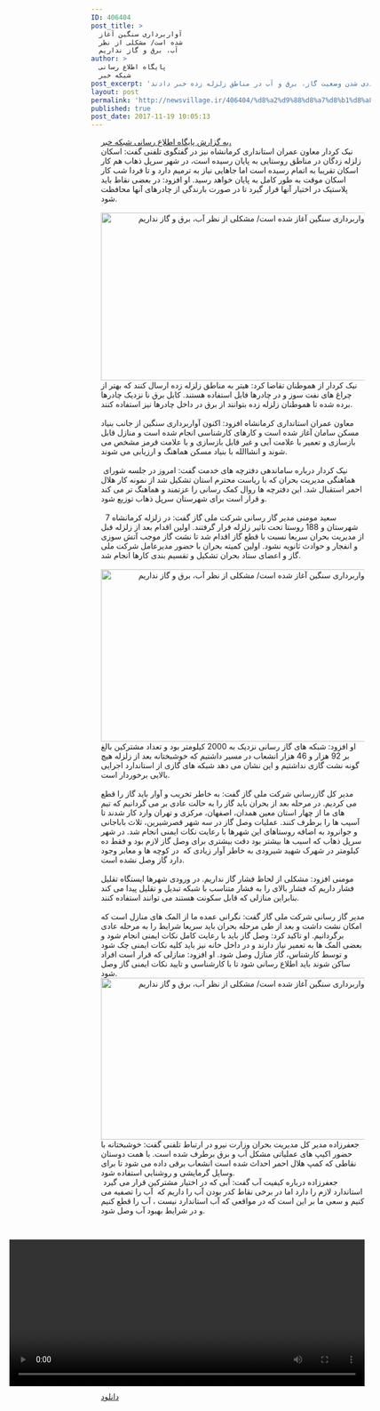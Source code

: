 ```yaml
---
ID: 406404
post_title: >
  آواربرداری سنگین آغاز
  شده است/ مشکلی از نظر
  آب، برق و گاز نداریم
author: >
  پایگاه اطلاع رسانی
  شبکه خبر
post_excerpt: 'معاون عمران استانداری کرمانشاه گفت: اسکان موقت در مناطق روستایی به پایان رسیده و بنیاد مسکن کار آواربرداری سنگین را آغاز کرده است. مدیرکل گاز رسانی شرکت ملی گاز و مدیل کل مدیریت بحران وزارت نیرو نیز از عاددی شدن وضعیت گاز، برق و آب در مناطق زلزله زده خبر دادند.'
layout: post
permalink: 'http://newsvillage.ir/406404/%d8%a2%d9%88%d8%a7%d8%b1%d8%a8%d8%b1%d8%af%d8%a7%d8%b1%db%8c-%d8%b3%d9%86%da%af%db%8c%d9%86-%d8%a2%d8%ba%d8%a7%d8%b2-%d8%b4%d8%af%d9%87-%d8%a7%d8%b3%d8%aa-%d9%85%d8%b4%da%a9%d9%84%db%8c-%d8%a7%d8%b2/'
published: true
post_date: 2017-11-19 10:05:13
---
```

<div class="body col-xs-36" style="padding-left:18px; padding-right: 11px;"> 		 			<a href="http://www.irinn.ir/" class="irinn_link">&#1576;&#1607; &#1711;&#1586;&#1575;&#1585;&#1588; &#1662;&#1575;&#1740;&#1711;&#1575;&#1607; &#1575;&#1591;&#1604;&#1575;&#1593; &#1585;&#1587;&#1575;&#1606;&#1740; &#1588;&#1576;&#1705;&#1607; &#1582;&#1576;&#1585;&#1548;</a> 		 		<div><div>&#1606;&#1740;&#1705; &#1705;&#1585;&#1583;&#1575;&#1585; &#1605;&#1593;&#1575;&#1608;&#1606; &#1593;&#1605;&#1585;&#1575;&#1606; &#1575;&#1587;&#1578;&#1575;&#1606;&#1583;&#1575;&#1585;&#1740; &#1705;&#1585;&#1605;&#1575;&#1606;&#1588;&#1575;&#1607; &#1606;&#1740;&#1586; &#1583;&#1585; &#1711;&#1601;&#1578;&#1711;&#1608;&#1740; &#1578;&#1604;&#1601;&#1606;&#1740; &#1711;&#1601;&#1578;: 
&#1575;&#1587;&#1705;&#1575;&#1606; &#1586;&#1604;&#1586;&#1604;&#1607; &#1586;&#1583;&#1711;&#1575;&#1606; &#1583;&#1585; &#1605;&#1606;&#1575;&#1591;&#1602; &#1585;&#1608;&#1587;&#1578;&#1575;&#1740;&#1740; &#1576;&#1607; &#1662;&#1575;&#1740;&#1575;&#1606; &#1585;&#1587;&#1740;&#1583;&#1607; &#1575;&#1587;&#1578;&#1548; &#1583;&#1585; &#1588;&#1607;&#1585; &#1587;&#1585;&#1662;&#1604; &#1584;&#1607;&#1575;&#1576; 
&#1607;&#1605; &#1705;&#1575;&#1585; &#1575;&#1587;&#1705;&#1575;&#1606; &#1578;&#1602;&#1585;&#1740;&#1576;&#1575; &#1576;&#1607; &#1575;&#1578;&#1605;&#1575;&#1605; &#1585;&#1587;&#1740;&#1583;&#1607; &#1575;&#1587;&#1578; &#1575;&#1605;&#1575; &#1580;&#1575;&#1607;&#1575;&#1740;&#1740; &#1606;&#1740;&#1575;&#1586; &#1576;&#1607; &#1578;&#1585;&#1605;&#1740;&#1605; &#1583;&#1575;&#1585;&#1583; &#1608; 
&#1578;&#1575; &#1601;&#1585;&#1583;&#1575; &#1588;&#1576; &#1705;&#1575;&#1585; &#1575;&#1587;&#1705;&#1575;&#1606; &#1605;&#1608;&#1602;&#1578; &#1576;&#1607; &#1591;&#1608;&#1585; &#1705;&#1575;&#1605;&#1604; &#1576;&#1607; &#1662;&#1575;&#1740;&#1575;&#1606; &#1582;&#1608;&#1575;&#1607;&#1583; &#1585;&#1587;&#1740;&#1583;. &#1575;&#1608; &#1575;&#1601;&#1586;&#1608;&#1583;: &#1583;&#1585; 
&#1576;&#1593;&#1590;&#1740; &#1606;&#1602;&#1575;&#1591; &#1576;&#1575;&#1740;&#1583; &#1662;&#1604;&#1575;&#1587;&#1578;&#1740;&#1705; &#1583;&#1585; &#1575;&#1582;&#1578;&#1740;&#1575;&#1585; &#1570;&#1606;&#1607;&#1575; &#1602;&#1585;&#1575;&#1585; &#1711;&#1740;&#1585;&#1583; &#1578;&#1575; &#1583;&#1585; &#1589;&#1608;&#1585;&#1578; &#1576;&#1575;&#1585;&#1606;&#1583;&#1711;&#1740; &#1575;&#1586; 
&#1670;&#1575;&#1583;&#1585;&#1607;&#1575;&#1740; &#1570;&#1606;&#1607;&#1575; &#1605;&#1581;&#1575;&#1601;&#1592;&#1578; &#1588;&#1608;&#1583;.</div><div align="center">&nbsp;<img style="border: medium none;" alt="&#1570;&#1608;&#1575;&#1585;&#1576;&#1585;&#1583;&#1575;&#1585;&#1740; &#1587;&#1606;&#1711;&#1740;&#1606; &#1570;&#1594;&#1575;&#1586; &#1588;&#1583;&#1607; &#1575;&#1587;&#1578;/ &#1605;&#1588;&#1705;&#1604;&#1740; &#1575;&#1586; &#1606;&#1592;&#1585; &#1570;&#1576;&#1548; &#1576;&#1585;&#1602; &#1608; &#1711;&#1575;&#1586; &#1606;&#1583;&#1575;&#1585;&#1740;&#1605;" title="&#1570;&#1608;&#1575;&#1585;&#1576;&#1585;&#1583;&#1575;&#1585;&#1740; &#1587;&#1606;&#1711;&#1740;&#1606; &#1570;&#1594;&#1575;&#1586; &#1588;&#1583;&#1607; &#1575;&#1587;&#1578;/ &#1605;&#1588;&#1705;&#1604;&#1740; &#1575;&#1586; &#1606;&#1592;&#1585; &#1570;&#1576;&#1548; &#1576;&#1585;&#1602; &#1608; &#1711;&#1575;&#1586; &#1606;&#1583;&#1575;&#1585;&#1740;&#1605;" src="http://www.irinn.ir/files/fa/news/1396/8/27/84640_950.jpg" height="302" width="530"><br></div><div>&#1606;&#1740;&#1705; &#1705;&#1585;&#1583;&#1575;&#1585; &#1575;&#1586; &#1607;&#1605;&#1608;&#1591;&#1606;&#1575;&#1606; 
&#1578;&#1602;&#1575;&#1590;&#1575; &#1705;&#1585;&#1583;: &#1607;&#1740;&#1578;&#1585; &#1576;&#1607; &#1605;&#1606;&#1575;&#1591;&#1602; &#1586;&#1604;&#1586;&#1604;&#1607; &#1586;&#1583;&#1607; &#1575;&#1585;&#1587;&#1575;&#1604; &#1705;&#1606;&#1606;&#1583; &#1705;&#1607; &#1576;&#1607;&#1578;&#1585; &#1575;&#1586; &#1670;&#1585;&#1575;&#1594; &#1607;&#1575;&#1740; &#1606;&#1601;&#1578; 
&#1587;&#1608;&#1586; &#1608; &#1583;&#1585; &#1670;&#1575;&#1583;&#1585;&#1607;&#1575; &#1601;&#1575;&#1576;&#1604; &#1575;&#1587;&#1578;&#1601;&#1575;&#1583;&#1607; &#1607;&#1587;&#1578;&#1606;&#1583;. &#1705;&#1575;&#1576;&#1604; &#1576;&#1585;&#1602; &#1606;&#1575; &#1606;&#1586;&#1583;&#1740;&#1705; &#1670;&#1575;&#1583;&#1585;&#1607;&#1575; &#1576;&#1585;&#1583;&#1607; &#1588;&#1583;&#1607; &#1578;&#1575;
 &#1607;&#1605;&#1608;&#1591;&#1606;&#1575;&#1606; &#1586;&#1604;&#1586;&#1604;&#1607; &#1586;&#1583;&#1607; &#1576;&#1578;&#1608;&#1575;&#1606;&#1606;&#1583; &#1575;&#1586; &#1576;&#1585;&#1602; &#1583;&#1585; &#1583;&#1575;&#1582;&#1604; &#1670;&#1575;&#1583;&#1585;&#1607;&#1575; &#1606;&#1740;&#1586; &#1575;&#1587;&#1578;&#1601;&#1575;&#1583;&#1607; &#1705;&#1606;&#1606;&#1583;.</div><div>&nbsp;</div><div>
 &#1605;&#1593;&#1575;&#1608;&#1606; &#1593;&#1605;&#1585;&#1575;&#1606; &#1575;&#1587;&#1578;&#1575;&#1606;&#1583;&#1575;&#1585;&#1740; &#1705;&#1585;&#1605;&#1575;&#1606;&#1588;&#1575;&#1607; &#1575;&#1601;&#1586;&#1608;&#1583;: &#1575;&#1705;&#1606;&#1608;&#1606; &#1570;&#1608;&#1575;&#1585;&#1576;&#1585;&#1583;&#1575;&#1585;&#1740; &#1587;&#1606;&#1711;&#1740;&#1606; &#1575;&#1586; &#1580;&#1575;&#1606;&#1576; 
&#1576;&#1606;&#1740;&#1575;&#1583; &#1605;&#1587;&#1705;&#1606; &#1587;&#1575;&#1605;&#1575;&#1606; &#1570;&#1594;&#1575;&#1586; &#1588;&#1583;&#1607; &#1575;&#1587;&#1578; &#1608; &#1705;&#1575;&#1585;&#1607;&#1575;&#1740; &#1705;&#1575;&#1585;&#1588;&#1606;&#1575;&#1587;&#1740; &#1575;&#1606;&#1580;&#1575;&#1605; &#1588;&#1583;&#1607; &#1575;&#1587;&#1578; &#1608; &#1605;&#1606;&#1575;&#1586;&#1604; 
&#1602;&#1575;&#1576;&#1604; &#1576;&#1575;&#1586;&#1587;&#1575;&#1586;&#1740; &#1608; &#1578;&#1593;&#1605;&#1740;&#1585; &#1576;&#1575; &#1593;&#1604;&#1575;&#1605;&#1578; &#1570;&#1576;&#1740; &#1608; &#1594;&#1740;&#1585; &#1602;&#1575;&#1576;&#1604; &#1576;&#1575;&#1586;&#1587;&#1575;&#1586;&#1740; &#1608; &#1576;&#1575; &#1593;&#1604;&#1575;&#1605;&#1578; &#1602;&#1585;&#1605;&#1586; 
&#1605;&#1588;&#1582;&#1589; &#1605;&#1740; &#1588;&#1608;&#1606;&#1583; &#1608; &#1575;&#1606;&#1588;&#1575;&#1575;&#1604;&#1604;&#1607; &#1576;&#1575; &#1576;&#1606;&#1740;&#1575;&#1583; &#1605;&#1587;&#1705;&#1606; &#1607;&#1605;&#1575;&#1607;&#1606;&#1711; &#1608; &#1575;&#1585;&#1586;&#1740;&#1575;&#1576;&#1740; &#1605;&#1740; &#1588;&#1608;&#1606;&#1583;.&nbsp; </div><div>&nbsp;</div><div>&nbsp;&#1606;&#1740;&#1705;
 &#1705;&#1585;&#1583;&#1575;&#1585; &#1583;&#1585;&#1576;&#1575;&#1585;&#1607; &#1587;&#1575;&#1605;&#1575;&#1606;&#1583;&#1607;&#1740; &#1583;&#1601;&#1578;&#1585;&#1670;&#1607; &#1607;&#1575;&#1740; &#1582;&#1583;&#1605;&#1578; &#1711;&#1601;&#1578;: &#1575;&#1605;&#1585;&#1608;&#1586; &#1583;&#1585; &#1580;&#1604;&#1587;&#1607; &#1588;&#1608;&#1585;&#1575;&#1740; &#1607;&#1605;&#1575;&#1607;&#1606;&#1711;&#1740; 
&#1605;&#1583;&#1740;&#1585;&#1740;&#1578; &#1576;&#1581;&#1585;&#1575;&#1606; &#1705;&#1607; &#1576;&#1575; &#1585;&#1740;&#1575;&#1587;&#1578; &#1605;&#1581;&#1578;&#1585;&#1605; &#1575;&#1587;&#1578;&#1575;&#1606; &#1578;&#1588;&#1705;&#1740;&#1604; &#1588;&#1583; &#1575;&#1586; &#1606;&#1605;&#1608;&#1606;&#1607; &#1705;&#1575;&#1585; &#1607;&#1604;&#1575;&#1604; &#1575;&#1581;&#1605;&#1585; 
&#1575;&#1587;&#1578;&#1602;&#1576;&#1575;&#1604; &#1588;&#1583;. &#1575;&#1740;&#1606; &#1583;&#1601;&#1578;&#1585;&#1670;&#1607; &#1607;&#1575; &#1585;&#1608;&#1575;&#1604; &#1705;&#1605;&#1705; &#1585;&#1587;&#1575;&#1606;&#1740; &#1585;&#1575; &#1593;&#1586;&#1578;&#1605;&#1606;&#1583; &#1608; &#1607;&#1605;&#1575;&#1607;&#1606;&#1711; &#1578;&#1585; &#1605;&#1740; &#1705;&#1606;&#1583; &#1608; 
&#1602;&#1585;&#1575;&#1585; &#1575;&#1587;&#1578; &#1576;&#1585;&#1575;&#1740; &#1588;&#1607;&#1585;&#1587;&#1578;&#1575;&#1606; &#1587;&#1585;&#1662;&#1604; &#1584;&#1607;&#1575;&#1576; &#1578;&#1608;&#1586;&#1740;&#1593; &#1588;&#1608;&#1583;. </div><div>&nbsp;<div></div></div>&nbsp;&nbsp;&#1587;&#1593;&#1740;&#1583; &#1605;&#1608;&#1605;&#1606;&#1740; &#1605;&#1583;&#1740;&#1585; &#1711;&#1575;&#1586; &#1585;&#1587;&#1575;&#1606;&#1740; &#1588;&#1585;&#1705;&#1578; &#1605;&#1604;&#1740; &#1711;&#1575;&#1586; &#1711;&#1601;&#1578;: &#1583;&#1585; &#1586;&#1604;&#1586;&#1604;&#1607; &#1705;&#1585;&#1605;&#1575;&#1606;&#1588;&#1575;&#1607; 7 &#1588;&#1607;&#1585;&#1587;&#1578;&#1575;&#1606; &#1608; 188 &#1585;&#1608;&#1587;&#1578;&#1575; &#1578;&#1581;&#1578; &#1578;&#1575;&#1579;&#1740;&#1585; &#1586;&#1604;&#1586;&#1604;&#1607; &#1602;&#1585;&#1575;&#1585; &#1711;&#1585;&#1601;&#1578;&#1606;&#1583;. &#1575;&#1608;&#1604;&#1740;&#1606; &#1575;&#1602;&#1583;&#1575;&#1605; &#1576;&#1593;&#1583; &#1575;&#1586; &#1586;&#1604;&#1586;&#1604;&#1607; &#1602;&#1576;&#1604; &#1575;&#1586; &#1605;&#1583;&#1740;&#1585;&#1740;&#1578; &#1576;&#1581;&#1585;&#1575;&#1606; &#1587;&#1585;&#1740;&#1593;&#1575; &#1606;&#1587;&#1576;&#1578; &#1576;&#1575; &#1602;&#1591;&#1593; &#1711;&#1575;&#1586; &#1575;&#1602;&#1583;&#1575;&#1605; &#1588;&#1583; &#1578;&#1575; &#1606;&#1588;&#1578; &#1711;&#1575;&#1586; &#1605;&#1608;&#1580;&#1576; &#1570;&#1578;&#1588; &#1587;&#1608;&#1586;&#1740; &#1608; &#1575;&#1606;&#1601;&#1580;&#1575;&#1585; &#1608; &#1581;&#1608;&#1575;&#1583;&#1579; &#1579;&#1575;&#1606;&#1608;&#1740;&#1607; &#1606;&#1588;&#1608;&#1583;. &#1575;&#1608;&#1604;&#1740;&#1606; &#1705;&#1605;&#1740;&#1578;&#1607; &#1576;&#1581;&#1585;&#1575;&#1606; &#1576;&#1575; &#1581;&#1590;&#1608;&#1585; &#1605;&#1583;&#1740;&#1585;&#1593;&#1575;&#1605;&#1604; &#1588;&#1585;&#1705;&#1578; &#1605;&#1604;&#1740; &#1711;&#1575;&#1586; &#1608; &#1575;&#1593;&#1590;&#1575;&#1740; &#1587;&#1578;&#1575;&#1583; &#1576;&#1581;&#1585;&#1575;&#1606; &#1578;&#1588;&#1705;&#1740;&#1604; &#1608; &#1578;&#1602;&#1587;&#1740;&#1605; &#1576;&#1606;&#1583;&#1740; &#1705;&#1575;&#1585;&#1607;&#1575; &#1575;&#1606;&#1580;&#1575;&#1605; &#1588;&#1583;. </div><div align="center">&nbsp;<img style="border: medium none;" alt="&#1570;&#1608;&#1575;&#1585;&#1576;&#1585;&#1583;&#1575;&#1585;&#1740; &#1587;&#1606;&#1711;&#1740;&#1606; &#1570;&#1594;&#1575;&#1586; &#1588;&#1583;&#1607; &#1575;&#1587;&#1578;/ &#1605;&#1588;&#1705;&#1604;&#1740; &#1575;&#1586; &#1606;&#1592;&#1585; &#1570;&#1576;&#1548; &#1576;&#1585;&#1602; &#1608; &#1711;&#1575;&#1586; &#1606;&#1583;&#1575;&#1585;&#1740;&#1605;" title="&#1570;&#1608;&#1575;&#1585;&#1576;&#1585;&#1583;&#1575;&#1585;&#1740; &#1587;&#1606;&#1711;&#1740;&#1606; &#1570;&#1594;&#1575;&#1586; &#1588;&#1583;&#1607; &#1575;&#1587;&#1578;/ &#1605;&#1588;&#1705;&#1604;&#1740; &#1575;&#1586; &#1606;&#1592;&#1585; &#1570;&#1576;&#1548; &#1576;&#1585;&#1602; &#1608; &#1711;&#1575;&#1586; &#1606;&#1583;&#1575;&#1585;&#1740;&#1605;" src="http://www.irinn.ir/files/fa/news/1396/8/27/84641_388.jpg" height="310" width="530"></div><div>&#1575;&#1608; &#1575;&#1601;&#1586;&#1608;&#1583;: &#1588;&#1576;&#1705;&#1607; &#1607;&#1575;&#1740; &#1711;&#1575;&#1586; &#1585;&#1587;&#1575;&#1606;&#1740; &#1606;&#1586;&#1583;&#1740;&#1705; &#1576;&#1607; 2000 &#1705;&#1740;&#1604;&#1608;&#1605;&#1578;&#1585; &#1576;&#1608;&#1583; &#1608; &#1578;&#1593;&#1583;&#1575;&#1583; &#1605;&#1588;&#1578;&#1585;&#1705;&#1740;&#1606; &#1576;&#1575;&#1604;&#1594; &#1576;&#1585; 92 &#1607;&#1586;&#1575;&#1585; &#1608; 46 &#1607;&#1586;&#1575;&#1585; &#1575;&#1606;&#1588;&#1593;&#1575;&#1576; &#1583;&#1585; &#1605;&#1587;&#1740;&#1585; &#1583;&#1575;&#1588;&#1578;&#1740;&#1605; &#1705;&#1607; &#1582;&#1608;&#1588;&#1576;&#1582;&#1578;&#1575;&#1606;&#1607; &#1576;&#1593;&#1583; &#1575;&#1586; &#1586;&#1604;&#1586;&#1604;&#1607; &#1607;&#1740;&#1670; &#1711;&#1608;&#1606;&#1607; &#1606;&#1588;&#1578; &#1711;&#1575;&#1586;&#1740; &#1606;&#1583;&#1575;&#1588;&#1578;&#1740;&#1605; &#1608; &#1575;&#1740;&#1606; &#1606;&#1588;&#1575;&#1606; &#1605;&#1740; &#1583;&#1607;&#1583; &#1588;&#1576;&#1705;&#1607; &#1607;&#1575;&#1740; &#1711;&#1575;&#1586;&#1740; &#1575;&#1586; &#1575;&#1587;&#1578;&#1575;&#1606;&#1583;&#1575;&#1585;&#1583; &#1575;&#1580;&#1585;&#1575;&#1740;&#1740; &#1576;&#1575;&#1604;&#1575;&#1740;&#1740; &#1576;&#1585;&#1582;&#1608;&#1585;&#1583;&#1575;&#1585; &#1575;&#1587;&#1578;. </div><div>&nbsp;<div></div></div><div>&#1605;&#1583;&#1740;&#1585; &#1705;&#1604; &#1711;&#1575;&#1586;&#1585;&#1587;&#1575;&#1606;&#1740; &#1588;&#1585;&#1705;&#1578; &#1605;&#1604;&#1740; &#1711;&#1575;&#1586; &#1711;&#1601;&#1578;: &#1576;&#1607; &#1582;&#1575;&#1591;&#1585; &#1578;&#1582;&#1585;&#1740;&#1576; &#1608; &#1570;&#1608;&#1575;&#1585; &#1576;&#1575;&#1740;&#1583; &#1711;&#1575;&#1586; &#1585;&#1575; &#1602;&#1591;&#1593; &#1605;&#1740; &#1705;&#1585;&#1583;&#1740;&#1605;. &#1583;&#1585; &#1605;&#1585;&#1581;&#1604;&#1607; &#1576;&#1593;&#1583; &#1575;&#1586; &#1576;&#1581;&#1585;&#1575;&#1606; &#1576;&#1575;&#1740;&#1583; &#1711;&#1575;&#1586; &#1585;&#1575; &#1576;&#1607; &#1581;&#1575;&#1604;&#1578; &#1593;&#1575;&#1583;&#1740; &#1576;&#1585; &#1605;&#1740; &#1711;&#1585;&#1583;&#1575;&#1606;&#1740;&#1605; &#1705;&#1607; &#1578;&#1740;&#1605; &#1607;&#1575;&#1740; &#1605;&#1575; &#1575;&#1586; &#1670;&#1607;&#1575;&#1585; &#1575;&#1587;&#1578;&#1575;&#1606; &#1605;&#1593;&#1740;&#1606; &#1607;&#1605;&#1583;&#1575;&#1606;&#1548; &#1575;&#1589;&#1601;&#1607;&#1575;&#1606;&#1548; &#1605;&#1585;&#1705;&#1586;&#1740; &#1608; &#1578;&#1607;&#1585;&#1575;&#1606; &#1608;&#1575;&#1585;&#1583; &#1705;&#1575;&#1585; &#1588;&#1583;&#1606;&#1583; &#1578;&#1575; &#1570;&#1587;&#1740;&#1576; &#1607;&#1575; &#1585;&#1575; &#1576;&#1585;&#1591;&#1585;&#1601; &#1705;&#1606;&#1606;&#1583;. &#1593;&#1605;&#1604;&#1740;&#1575;&#1578; &#1608;&#1589;&#1604; &#1711;&#1575;&#1586; &#1583;&#1585; &#1587;&#1607; &#1588;&#1607;&#1585; &#1602;&#1589;&#1585;&#1588;&#1740;&#1585;&#1740;&#1606;&#1548; &#1579;&#1604;&#1575;&#1579; &#1576;&#1575;&#1576;&#1575;&#1580;&#1575;&#1606;&#1740; &#1608; &#1580;&#1608;&#1575;&#1606;&#1585;&#1608;&#1583; &#1576;&#1607; &#1575;&#1590;&#1575;&#1601;&#1607; &#1585;&#1608;&#1587;&#1578;&#1575;&#1607;&#1575;&#1740; &#1575;&#1740;&#1606; &#1588;&#1607;&#1585;&#1607;&#1575; &#1576;&#1575; &#1585;&#1593;&#1575;&#1740;&#1578; &#1606;&#1705;&#1575;&#1578; &#1575;&#1740;&#1605;&#1606;&#1740; &#1575;&#1606;&#1580;&#1575;&#1605; &#1588;&#1583;. &#1583;&#1585; &#1588;&#1607;&#1585; &#1587;&#1585;&#1662;&#1604; &#1584;&#1607;&#1575;&#1576; &#1705;&#1607; &#1575;&#1587;&#1740;&#1576; &#1607;&#1575; &#1576;&#1740;&#1588;&#1578;&#1585; &#1576;&#1608;&#1583; &#1583;&#1602;&#1578; &#1576;&#1740;&#1588;&#1578;&#1585;&#1740; &#1576;&#1585;&#1575;&#1740; &#1608;&#1589;&#1604; &#1711;&#1575;&#1586; &#1604;&#1575;&#1586;&#1605; &#1576;&#1608;&#1583; &#1608; &#1601;&#1602;&#1591; &#1583;&#1607; &#1705;&#1740;&#1604;&#1608;&#1605;&#1578;&#1585; &#1583;&#1585; &#1588;&#1607;&#1585;&#1705; &#1588;&#1607;&#1740;&#1583; &#1588;&#1740;&#1585;&#1608;&#1583;&#1740; &#1576;&#1607; &#1582;&#1575;&#1591;&#1585; &#1570;&#1608;&#1575;&#1585; &#1586;&#1740;&#1575;&#1583;&#1740; &#1705;&#1607;&nbsp; &#1583;&#1585; &#1705;&#1608;&#1670;&#1607; &#1607;&#1575; &#1608; &#1605;&#1593;&#1575;&#1576;&#1585; &#1608;&#1580;&#1608;&#1583; &#1583;&#1575;&#1585;&#1583; &#1711;&#1575;&#1586; &#1608;&#1589;&#1604; &#1606;&#1588;&#1583;&#1607; &#1575;&#1587;&#1578;. <br><div></div></div><div>&nbsp;</div><div>&#1605;&#1608;&#1605;&#1606;&#1740; &#1575;&#1601;&#1586;&#1608;&#1583;: &#1605;&#1588;&#1705;&#1604;&#1740; &#1575;&#1586; &#1604;&#1581;&#1575;&#1592; &#1601;&#1588;&#1575;&#1585; &#1711;&#1575;&#1586; &#1606;&#1583;&#1575;&#1585;&#1740;&#1605;. &#1583;&#1585; &#1608;&#1585;&#1608;&#1583;&#1740; &#1588;&#1607;&#1585;&#1607;&#1575; &#1575;&#1740;&#1587;&#1578;&#1711;&#1575;&#1607; &#1578;&#1602;&#1604;&#1740;&#1604; &#1601;&#1588;&#1575;&#1585; &#1583;&#1575;&#1585;&#1740;&#1605; &#1705;&#1607; &#1601;&#1588;&#1575;&#1585; &#1576;&#1575;&#1604;&#1575;&#1740; &#1585;&#1575; &#1576;&#1607; &#1601;&#1588;&#1575;&#1585; &#1605;&#1578;&#1606;&#1575;&#1587;&#1576; &#1576;&#1575; &#1588;&#1576;&#1705;&#1607; &#1578;&#1576;&#1583;&#1740;&#1604; &#1608; &#1578;&#1602;&#1604;&#1740;&#1604; &#1662;&#1740;&#1583;&#1575; &#1605;&#1740; &#1705;&#1606;&#1583; &#1576;&#1606;&#1575;&#1576;&#1585;&#1575;&#1740;&#1606; &#1605;&#1606;&#1575;&#1586;&#1604;&#1740; &#1705;&#1607; &#1602;&#1575;&#1576;&#1604; &#1587;&#1705;&#1608;&#1606;&#1578; &#1607;&#1587;&#1578;&#1606;&#1583; &#1605;&#1740; &#1578;&#1608;&#1575;&#1606;&#1606;&#1583; &#1575;&#1587;&#1578;&#1601;&#1575;&#1583;&#1607; &#1705;&#1606;&#1606;&#1583;.</div><div>&nbsp; </div><div>&#1605;&#1583;&#1740;&#1585; &#1711;&#1575;&#1586; &#1585;&#1587;&#1575;&#1606;&#1740; &#1588;&#1585;&#1705;&#1578; &#1605;&#1604;&#1740; &#1711;&#1575;&#1586; &#1711;&#1601;&#1578;: &#1606;&#1711;&#1585;&#1575;&#1606;&#1740; &#1593;&#1605;&#1583;&#1607; &#1605;&#1575; &#1575;&#1586; &#1575;&#1604;&#1605;&#1705; &#1607;&#1575;&#1740; &#1605;&#1606;&#1575;&#1586;&#1604; &#1575;&#1587;&#1578; &#1705;&#1607; &#1575;&#1605;&#1705;&#1575;&#1606; &#1606;&#1588;&#1578; &#1583;&#1575;&#1588;&#1578; &#1608; &#1576;&#1593;&#1583; &#1575;&#1586; &#1591;&#1740; &#1605;&#1585;&#1581;&#1604;&#1607; &#1576;&#1581;&#1585;&#1575;&#1606; &#1576;&#1575;&#1740;&#1583; &#1587;&#1585;&#1740;&#1593;&#1575; &#1588;&#1585;&#1575;&#1740;&#1591; &#1585;&#1575; &#1576;&#1607; &#1605;&#1585;&#1581;&#1604;&#1607; &#1593;&#1575;&#1583;&#1740; &#1576;&#1585;&#1711;&#1585;&#1583;&#1575;&#1606;&#1740;&#1605;. &#1575;&#1608; &#1578;&#1575;&#1705;&#1740;&#1583; &#1705;&#1585;&#1583;: &#1608;&#1589;&#1604; &#1711;&#1575;&#1586; &#1576;&#1575;&#1740;&#1583; &#1576;&#1575; &#1585;&#1593;&#1575;&#1740;&#1578; &#1705;&#1575;&#1605;&#1604; &#1606;&#1705;&#1575;&#1578; &#1575;&#1740;&#1605;&#1606;&#1740; &#1575;&#1606;&#1580;&#1575;&#1605; &#1588;&#1608;&#1583; &#1608; &#1576;&#1593;&#1590;&#1740; &#1575;&#1604;&#1605;&#1705; &#1607;&#1575; &#1576;&#1607; &#1578;&#1593;&#1605;&#1740;&#1585; &#1606;&#1740;&#1575;&#1586; &#1583;&#1575;&#1585;&#1606;&#1583; &#1608; &#1583;&#1585; &#1583;&#1575;&#1582;&#1604; &#1582;&#1575;&#1606;&#1607; &#1606;&#1740;&#1586; &#1576;&#1575;&#1740;&#1583; &#1705;&#1604;&#1740;&#1607; &#1606;&#1705;&#1575;&#1578; &#1575;&#1740;&#1605;&#1606;&#1740; &#1670;&#1705; &#1588;&#1608;&#1583; &#1608; &#1578;&#1608;&#1587;&#1591; &#1705;&#1575;&#1585;&#1588;&#1606;&#1575;&#1587;&#1548; &#1711;&#1575;&#1586; &#1605;&#1606;&#1575;&#1586;&#1604; &#1608;&#1589;&#1604; &#1588;&#1608;&#1583;. &#1575;&#1608; &#1575;&#1601;&#1586;&#1608;&#1583;: &#1605;&#1606;&#1575;&#1586;&#1604;&#1740; &#1705;&#1607; &#1602;&#1585;&#1575;&#1585; &#1575;&#1587;&#1578; &#1575;&#1601;&#1585;&#1575;&#1583; &#1587;&#1575;&#1705;&#1606; &#1588;&#1608;&#1606;&#1583; &#1576;&#1575;&#1740;&#1583; &#1575;&#1591;&#1604;&#1575;&#1593; &#1585;&#1587;&#1575;&#1606;&#1740; &#1588;&#1608;&#1583; &#1578;&#1575; &#1576;&#1575; &#1705;&#1575;&#1585;&#1588;&#1606;&#1575;&#1587;&#1740; &#1608; &#1578;&#1575;&#1740;&#1740;&#1583; &#1606;&#1705;&#1575;&#1578; &#1575;&#1740;&#1605;&#1606;&#1740; &#1711;&#1575;&#1586; &#1608;&#1589;&#1604; &#1588;&#1608;&#1583;.&nbsp;</div><div><div></div></div><div align="center"><img style="border: medium none;" alt="&#1570;&#1608;&#1575;&#1585;&#1576;&#1585;&#1583;&#1575;&#1585;&#1740; &#1587;&#1606;&#1711;&#1740;&#1606; &#1570;&#1594;&#1575;&#1586; &#1588;&#1583;&#1607; &#1575;&#1587;&#1578;/ &#1605;&#1588;&#1705;&#1604;&#1740; &#1575;&#1586; &#1606;&#1592;&#1585; &#1570;&#1576;&#1548; &#1576;&#1585;&#1602; &#1608; &#1711;&#1575;&#1586; &#1606;&#1583;&#1575;&#1585;&#1740;&#1605;" title="&#1570;&#1608;&#1575;&#1585;&#1576;&#1585;&#1583;&#1575;&#1585;&#1740; &#1587;&#1606;&#1711;&#1740;&#1606; &#1570;&#1594;&#1575;&#1586; &#1588;&#1583;&#1607; &#1575;&#1587;&#1578;/ &#1605;&#1588;&#1705;&#1604;&#1740; &#1575;&#1586; &#1606;&#1592;&#1585; &#1570;&#1576;&#1548; &#1576;&#1585;&#1602; &#1608; &#1711;&#1575;&#1586; &#1606;&#1583;&#1575;&#1585;&#1740;&#1605;" src="http://www.irinn.ir/files/fa/news/1396/8/27/84638_320.jpg" height="291" width="530"><br></div><div>&#1580;&#1593;&#1601;&#1585;&#1586;&#1575;&#1583;&#1607; &#1605;&#1583;&#1740;&#1585; &#1705;&#1604; &#1605;&#1583;&#1740;&#1585;&#1740;&#1578; &#1576;&#1581;&#1585;&#1575;&#1606; &#1608;&#1586;&#1575;&#1585;&#1578; &#1606;&#1740;&#1585;&#1608; &#1583;&#1585; &#1575;&#1585;&#1578;&#1576;&#1575;&#1591; &#1578;&#1604;&#1601;&#1606;&#1740; &#1711;&#1601;&#1578;: &#1582;&#1608;&#1588;&#1576;&#1582;&#1578;&#1575;&#1606;&#1607; &#1576;&#1575; &#1581;&#1590;&#1608;&#1585; &#1575;&#1705;&#1740;&#1662; &#1607;&#1575;&#1740; &#1593;&#1605;&#1604;&#1740;&#1575;&#1578;&#1740; &#1605;&#1588;&#1705;&#1604; &#1570;&#1576; &#1608; &#1576;&#1585;&#1602; &#1576;&#1585;&#1591;&#1585;&#1601; &#1588;&#1583;&#1607; &#1575;&#1587;&#1578;. &#1576;&#1575; &#1607;&#1605;&#1578; &#1583;&#1608;&#1587;&#1578;&#1575;&#1606; &#1606;&#1602;&#1575;&#1591;&#1740; &#1705;&#1607; &#1705;&#1605;&#1662; &#1607;&#1604;&#1575;&#1604; &#1575;&#1581;&#1605;&#1585; &#1575;&#1581;&#1583;&#1575;&#1579; &#1588;&#1583;&#1607; &#1575;&#1587;&#1578; &#1575;&#1606;&#1588;&#1593;&#1575;&#1576; &#1576;&#1585;&#1602;&#1740; &#1583;&#1575;&#1583;&#1607; &#1605;&#1740; &#1588;&#1608;&#1583; &#1578;&#1575; &#1576;&#1585;&#1575;&#1740; &#1608;&#1587;&#1575;&#1740;&#1604; &#1711;&#1585;&#1605;&#1575;&#1740;&#1588;&#1740; &#1608; &#1585;&#1608;&#1588;&#1606;&#1575;&#1740;&#1740; &#1575;&#1587;&#1578;&#1601;&#1575;&#1583;&#1607; &#1588;&#1608;&#1583;. </div><div>&nbsp;&#1580;&#1593;&#1601;&#1585;&#1586;&#1575;&#1583;&#1607; &#1583;&#1585;&#1576;&#1575;&#1585;&#1607; &#1705;&#1740;&#1601;&#1740;&#1578; &#1570;&#1576; &#1711;&#1601;&#1578;: &#1570;&#1576;&#1740; &#1705;&#1607; &#1583;&#1585; &#1575;&#1582;&#1578;&#1740;&#1575;&#1585; &#1605;&#1588;&#1578;&#1585;&#1705;&#1740;&#1606; &#1602;&#1585;&#1575;&#1585; &#1605;&#1740; &#1711;&#1740;&#1585;&#1583; &#1575;&#1587;&#1578;&#1575;&#1606;&#1583;&#1575;&#1585;&#1583; &#1604;&#1575;&#1586;&#1605; &#1585;&#1575; &#1583;&#1575;&#1585;&#1583; &#1575;&#1605;&#1575; &#1583;&#1585; &#1576;&#1585;&#1582;&#1740; &#1606;&#1602;&#1575;&#1591; &#1705;&#1583;&#1585; &#1576;&#1608;&#1583;&#1606; &#1570;&#1576; &#1585;&#1575; &#1583;&#1575;&#1585;&#1740;&#1605; &#1705;&#1607;&nbsp; &#1570;&#1576; &#1585;&#1575; &#1578;&#1589;&#1601;&#1740;&#1607; &#1605;&#1740; &#1705;&#1606;&#1740;&#1605; &#1608; &#1587;&#1593;&#1740; &#1605;&#1575; &#1576;&#1585; &#1575;&#1740;&#1606; &#1575;&#1587;&#1578; &#1705;&#1607; &#1583;&#1585; &#1605;&#1608;&#1575;&#1602;&#1593;&#1740; &#1705;&#1607; &#1570;&#1576; &#1575;&#1587;&#1578;&#1575;&#1606;&#1583;&#1575;&#1585;&#1583; &#1606;&#1740;&#1587;&#1578; &#1548; &#1570;&#1576; &#1585;&#1575; &#1602;&#1591;&#1593; &#1705;&#1606;&#1740;&#1605; &#1608; &#1583;&#1585; &#1588;&#1585;&#1575;&#1740;&#1591; &#1576;&#1607;&#1576;&#1608;&#1583; &#1570;&#1576; &#1608;&#1589;&#1604; &#1588;&#1608;&#1583;.</div><br><div>&nbsp;</div><div><div>     <div style="max-width:100%;height:auto;margin:10px auto;direction: rtl;" class="flowplayer_embed">                   <div class="player_84637" data-ratio="0.56" style="max-width:100%;height: auto;">         	 		    	<video class="video-js vjs-default-skin" controls="" preload="auto" width="640" height="264"><source type="video/mp4" src="http://www.irinn.ir/files/fa/news/1396/8/27/84636_774.mp4" data-engine="html5"></source></video></div>     </div>          <div class="video_dl">           <a href="http://www.irinn.ir/files/fa/news/1396/8/27/84636_774.mp4" download=""><span>&#1583;&#1575;&#1606;&#1604;&#1608;&#1583;</span></a>     </div> </div><br></div><br><div class="wrapper"></div> 	<div class="wrapper"></div> 	</div>